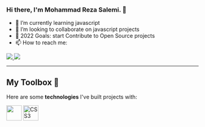 ### Hi there, I'm Mohammad Reza Salemi. 👋


- 🌱 I’m currently learning javascript
- 👯 I’m looking to collaborate on javascript projects
- 🥅 2022 Goals: start Contribute to Open Source projects
- 📫 How to reach me: 
<a title="connect on LinkedIn" href="https://www.linkedin.com/in/msalemi/">
  <img src="https://img.shields.io/badge/Connect-LinkedIn-3178C6.svg?logo=linkedin"/>
</a>

<a title="send me an email" href="mailto:en.salemi75@gmail.com">
  <img src="https://img.shields.io/badge/Send-Email-EA4335.svg?logo=gmail"/>
</a>

---

## My Toolbox 🧰

Here are some **technologies** I've built projects with:

<p>
    <img src ="https://raw.githubusercontent.com/rahulbanerjee26/githubAboutMeGenerator/main/icons/html.svg" alt "HTML5" width="40" height="40" />
    <img src ="https://raw.githubusercontent.com/rahulbanerjee26/githubAboutMeGenerator/main/icons/css.svg" alt="CSS3" width="40" height="40" />
</p
 


